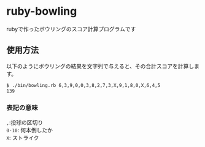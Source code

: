 # ruby-bowling
rubyで作ったボウリングのスコア計算プログラムです

## 使用方法
以下のようにボウリングの結果を文字列で与えると、その合計スコアを計算します。
```bash
$ ./bin/bowling.rb 6,3,9,0,0,3,8,2,7,3,X,9,1,8,0,X,6,4,5
139
```

### 表記の意味

`,`:投球の区切り    
`0-10`: 何本倒したか    
`X`: ストライク   

